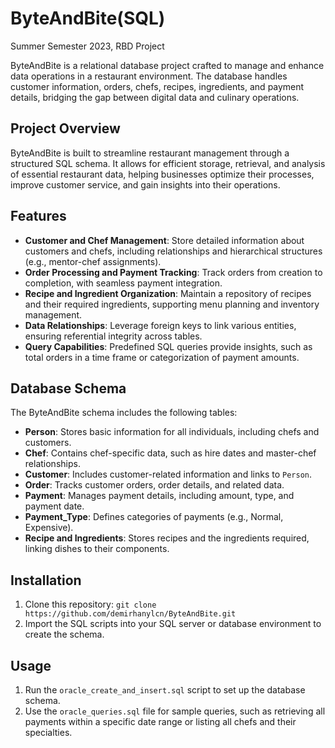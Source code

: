 # ByteAndBite(SQL)
Summer Semester 2023, RBD Project

ByteAndBite is a relational database project crafted to manage and enhance data operations in a restaurant environment. The database handles customer information, orders, chefs, recipes, ingredients, and payment details, bridging the gap between digital data and culinary operations.

## Project Overview

ByteAndBite is built to streamline restaurant management through a structured SQL schema. It allows for efficient storage, retrieval, and analysis of essential restaurant data, helping businesses optimize their processes, improve customer service, and gain insights into their operations.

## Features

- **Customer and Chef Management**: Store detailed information about customers and chefs, including relationships and hierarchical structures (e.g., mentor-chef assignments).
- **Order Processing and Payment Tracking**: Track orders from creation to completion, with seamless payment integration.
- **Recipe and Ingredient Organization**: Maintain a repository of recipes and their required ingredients, supporting menu planning and inventory management.
- **Data Relationships**: Leverage foreign keys to link various entities, ensuring referential integrity across tables.
- **Query Capabilities**: Predefined SQL queries provide insights, such as total orders in a time frame or categorization of payment amounts.

## Database Schema

The ByteAndBite schema includes the following tables:

- **Person**: Stores basic information for all individuals, including chefs and customers.
- **Chef**: Contains chef-specific data, such as hire dates and master-chef relationships.
- **Customer**: Includes customer-related information and links to `Person`.
- **Order**: Tracks customer orders, order details, and related data.
- **Payment**: Manages payment details, including amount, type, and payment date.
- **Payment_Type**: Defines categories of payments (e.g., Normal, Expensive).
- **Recipe and Ingredients**: Stores recipes and the ingredients required, linking dishes to their components.

## Installation

1. Clone this repository:
   `git clone https://github.com/demirhanylcn/ByteAndBite.git`
2. Import the SQL scripts into your SQL server or database environment to create the schema.

## Usage

1. Run the `oracle_create_and_insert.sql` script to set up the database schema.
2. Use the `oracle_queries.sql` file for sample queries, such as retrieving all payments within a specific date range or listing all chefs and their specialties.


